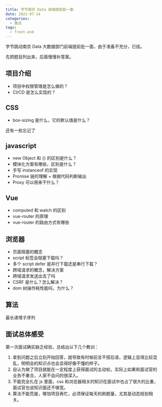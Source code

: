 ```yaml
---
title: 字节南京 Data 前端提前批一面
date: 2021-07-14
categories:
  - 面试
tags:
  - front-end
---
```


字节跳动南京 Data 大数据部门前端提前批一面，由于准备不充分，已挂。

先把题目列出来，后面慢慢补答案。

<!-- more -->

## 项目介绍

- 项目中权限管理是怎么做的？
- CI/CD 是怎么实现的？

## CSS

- box-sizing 是什么，它的默认值是什么？

还有一些忘记了

## javascript

- new Object 和 {} 的区别是什么？
- 模块化方案有哪些，区别是什么？
- 手写 instanceof 的实现
- Promise 链的理解 + 根据代码判断输出
- Proxy 可以用来干什么？

## Vue

- computed 和 watch 的区别
- vue-router 的原理
- vue-router 的路由方式有哪些

## 浏览器

- 页面阻塞的概念
- script 标签会阻塞下载吗？
- 多个 script defer 是并行下载还是串行下载？
- 跨域请求的概念，解决方案
- 跨域请求发送出去了吗
- CSRF 是什么？怎么解决？
- dom 树操作耗性能吗，为什么？

## 算法

最长递增子序列

## 面试总体感受

第一次面试确实缺乏经验，总结出以下几个教训：

1. 拿到问题之后立刻开始回答，就导致有时候前言不搭后语，逻辑上显得比较混乱，明明会的知识点也会显得好像不懂的样子。
2. 自认为做了项目就能在一定程度上获得面试的主动权，实际上如果和面试官的业务不重合，人家不会问的很深入。
3. 不能完全扎在 js 里面，css 和浏览器相关的知识在面试中也占了很大的比重，面试官也说知识面还不够宽。
4. 算法不能荒废，哪怕项目再忙，必须保证每天的刷题量，尤其是动态规划相关。

